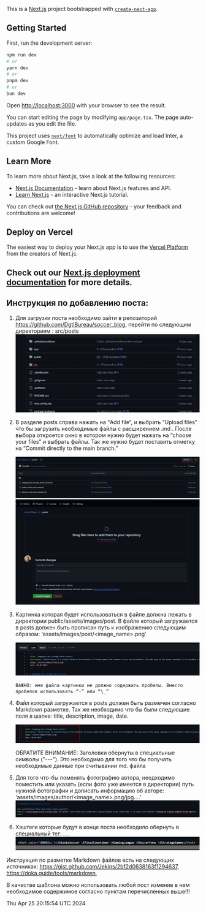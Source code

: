 This is a [Next.js](https://nextjs.org/) project bootstrapped with [`create-next-app`](https://github.com/vercel/next.js/tree/canary/packages/create-next-app).

## Getting Started

First, run the development server:

```bash
npm run dev
# or
yarn dev
# or
pnpm dev
# or
bun dev
```

Open [http://localhost:3000](http://localhost:3000) with your browser to see the result.

You can start editing the page by modifying `app/page.tsx`. The page auto-updates as you edit the file.

This project uses [`next/font`](https://nextjs.org/docs/basic-features/font-optimization) to automatically optimize and load Inter, a custom Google Font.

## Learn More

To learn more about Next.js, take a look at the following resources:

- [Next.js Documentation](https://nextjs.org/docs) - learn about Next.js features and API.
- [Learn Next.js](https://nextjs.org/learn) - an interactive Next.js tutorial.

You can check out [the Next.js GitHub repository](https://github.com/vercel/next.js/) - your feedback and contributions are welcome!

## Deploy on Vercel

The easiest way to deploy your Next.js app is to use the [Vercel Platform](https://vercel.com/new?utm_medium=default-template&filter=next.js&utm_source=create-next-app&utm_campaign=create-next-app-readme) from the creators of Next.js.

## Check out our [Next.js deployment documentation](https://nextjs.org/docs/deployment) for more details.

## Инструкция по добавлению поста:

1.  Для загрузки поста необходимо зайти в репозиторий https://github.com/DgtlBureau/soccer_blog, перейти по следующим директориям : src/posts
    ![Инструкция c описанием директории](/public/assets/images/instruction/instruction-1.jpg)

2.  В разделе posts справа нажать на “Add file”, и выбрать “Upload files” что бы загрузить необходимые файлы с расширением .md . После выбора откроется окно в котором нужно будет нажать на “choose your files” и выбрать файлы. Так же нужно будет поставить отметку на “Commit directly to the main branch.”

    ![Инструкция по добавлению файла](/public/assets/images/instruction/instruction-2.jpg)
    ![Инструкция по загрузке файла](/public/assets/images/instruction/instruction-3.jpg)

3.  Картинка которая будет использоваться в файле должна лежать в директории public/assets/images/post. В файле который загружается в posts должен быть прописан путь к изображению следующим образом: ‘assets/images/post/<image_name>.png’

    ![Инструкция по загрузке файла](/public/assets/images/instruction/instruction-3_1.jpg)

        ВАЖНО: имя файла картинки не должно содержать пробелы. Вместо пробелов использовать “-” или “\_”

4.  Файл который загружается в posts должен быть размечен согласно Markdown разметке. Так же необходимо что бы были следующие поля в шапке: title, description, image, date.

    ![Инструкция по заголовкам](/public/assets/images/instruction/instruction-4.jpg)

    ОБРАТИТЕ ВНИМАНИЕ: Заголовки обернуты в специальные символы ("---"). Это необходимо для того что бы получать необходимые данные при считывании md. файла

5.  Для того что-бы поменять фотографию автора, неодходимо поместить или указать (если фото уже имеется в директории) путь нужной фотографии и дописать информацию об авторе: ‘assets/images/author/<image_name>.png/jpg....’
    ![Инструкция по добавлению фото автора](/public/assets/images/instruction/instruction-5.jpg)

6.  Хэштеги которые будут в конце поста необходило обернуть в специальный тег: <font color='#0088cc'>....</font>
    ![Инструкция по добавлению фото автора](/public/assets/images/instruction/instruction-6.jpg)

Инструкция по разметке Markdown файлов есть на следующих источниках: https://gist.github.com/Jekins/2bf2d0638163f1294637,
https://doka.guide/tools/markdown,

В качестве шаблона можно использовать любой пост изменив в нем необходимое содержимое согласно пунктам перечисленных выше!!!

Thu Apr 25 20:15:54 UTC 2024

